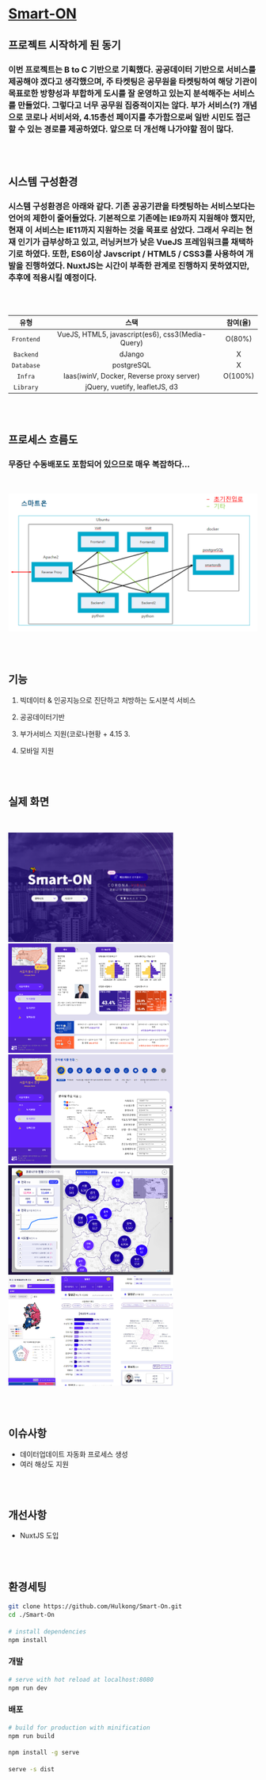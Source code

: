 # <a href="https://smart-on.co.kr" target="_blank">Smart-ON</a>

## 프로젝트 시작하게 된 동기

### 이번 프로젝트는 B to C 기반으로 기획했다. 공공데이터 기반으로 서비스를 제공해야 겠다고 생각했으며, 주 타켓팅은 공무원을 타켓팅하여 해당 기관이 목표로한 방향성과 부합하게 도시를 잘 운영하고 있는지 분석해주는 서비스를 만들었다. 그렇다고 너무 공무원 집중적이지는 않다. 부가 서비스(?) 개념으로 코로나 서비서와, 4.15총선 페이지를 추가함으로써 일반 시민도 접근할 수 있는 경로를 제공하였다. 앞으로 더 개선해 나가야할 점이 많다.

<br/><br/>

## 시스템 구성환경

### 시스템 구성환경은 아래와 같다. 기존 공공기관을 타켓팅하는 서비스보다는 언어의 제한이 줄어들었다. 기본적으로 기존에는 IE9까지 지원해야 했지만, 현재 이 서비스는 IE11까지 지원하는 것을 목표로 삼았다. 그래서 우리는 현재 인기가 급부상하고 있고, 러닝커브가 낮은 VueJS 프레임워크를 채택하기로 하였다. 또한, ES6이상 Javscript / HTML5 / CSS3를 사용하여 개발을 진행하였다. NuxtJS는 시간이 부족한 관계로 진행하지 못하였지만, 추후에 적용시킬 예정이다.

<br/><br/>

|    유형    |                       스택                       | 참여(율) |
| :--------: | :----------------------------------------------: | :------: |
| `Frontend` | VueJS, HTML5, javascript(es6), css3(Media-Query) |  O(80%)  |
| `Backend`  |                      dJango                      |    X     |
| `Database` |                    postgreSQL                    |    X     |
|  `Infra`   |    Iaas(iwinV, Docker, Reverse proxy server)     | O(100%)  |
| `Library`  |          jQuery, vuetify, leafletJS, d3          |          |

<br/><br/>

## 프로세스 흐름도

### 무중단 수동배포도 포함되어 있으므로 매우 복잡하다...

<br/>

![process_after](./contents/process_after.PNG)

<br/><br/>

## 기능

1. 빅데이터 & 인공지능으로 진단하고 처방하는 도시분석 서비스

2. 공공데이터기반

3. 부가서비스 지원(코로나현황 + 4.15 3.

4. 모바일 지원

<br/><br/>

## 실제 화면

<br/>

![Smart-ON-01](./contents/Smarton_01.png)
![Smart-ON-02](./contents/Smarton_02.png)
![Smart-ON-03](./contents/Smarton_03.png)
![Smart-ON-04](./contents/Smarton_04.png)
![Smart-ON-05](./contents/Smarton_05.png)

<br/><br/>

## 이슈사항

- 데이터업데이트 자동화 프로세스 생성
- 여러 해상도 지원

<br/><br/>

## 개선사항

- NuxtJS 도입

<br/><br/>

## 환경세팅

```bash
git clone https://github.com/Hulkong/Smart-On.git
cd ./Smart-On

# install dependencies
npm install
```

### 개발

```bash
# serve with hot reload at localhost:8080
npm run dev
```

### 배포

```bash
# build for production with minification
npm run build

npm install -g serve

serve -s dist
```
